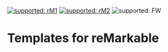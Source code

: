 [![supported: rM1](https://img.shields.io/badge/rM1-supported-green)](https://remarkable.com/store/remarkable)
[![supported: rM2](https://img.shields.io/badge/rM2-supported-green)](https://remarkable.com/store/remarkable-2)
![supported: FW](https://img.shields.io/badge/reMarkable-Compatible_with_FW_3.xx-green)


# Templates for reMarkable
